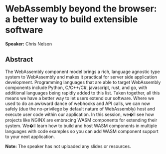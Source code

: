 ﻿# WebAssembly beyond the browser: a better way to build extensible software

**Speaker:** Chris Nelson

## Abstract

The WebAssembly component model brings a rich, language agnostic type system to WebAssembly and makes it practical for server side application development. Programming languages that are able to target WebAssembly components include Python, C/C++/C#, javascript, rust, and go, with additional languages being rapidly added to this list. Taken together, all this means we have a better way to let users extend our software. Where we used to do an awkward dance of webhooks and API calls, we can now safely (due the no-privilege by default nature of WebAssembly) host and execute user code within our application. In this session, we�ll see how projects like NGINX are embracing WASM components for extending their system. We�ll learn how to build and host WASM components in multiple languages with code examples so you can add WASM component support to your next application. 

**Note:** The speaker has not uploaded any slides or resources.
